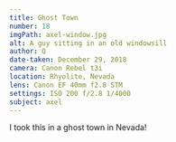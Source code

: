 ```yaml
---
title: Ghost Town
number: 18
imgPath: axel-window.jpg
alt: A guy sitting in an old windowsill
author: Q
date-taken: December 29, 2018
camera: Canon Rebel t3i
location: Rhyolite, Nevada
lens: Canon EF 40mm f2.8 STM
settings: ISO 200 f/2.8 1/4000
subject: axel
---
```

I took this in a ghost town in Nevada!

